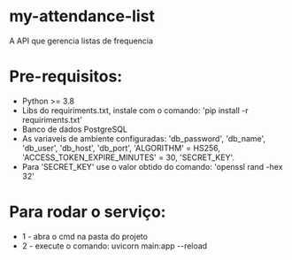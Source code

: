 # my-attendance-list
A API que gerencia listas de frequencia

# Pre-requisitos:
  - Python >= 3.8
  - Libs do requiriments.txt, instale com o comando: 'pip install -r requiriments.txt'
  - Banco de dados PostgreSQL
  - As variaveis de ambiente configuradas:
  'db_password',
  'db_name',
  'db_user',
  'db_host',
  'db_port',
  'ALGORITHM' = HS256,
  'ACCESS_TOKEN_EXPIRE_MINUTES' = 30,
  'SECRET_KEY'.
  - Para 'SECRET_KEY' use o valor obtido do comando: 'openssl rand -hex 32'

# Para rodar o serviço:
  + 1 - abra o cmd na pasta do projeto
  + 2 - execute o comando: uvicorn main:app --reload
